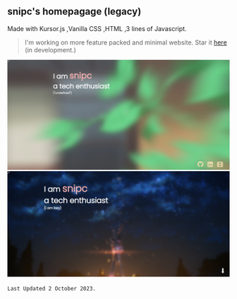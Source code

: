 ## **snipc's homepagage (legacy)**
Made with Kursor.js ,Vanilla CSS ,HTML ,3 lines of Javascript.

> I'm working on more feature packed and minimal website. Star it [here](https://github.com/realsnipc/snipc.me) (in development.)



![HTML](/img/snipc.png)
![](/img/ss.png)



  `Last Updated 2 October 2023.`




